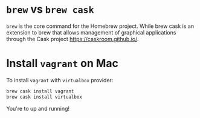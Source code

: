 # `brew` vs `brew cask`
`brew` is the core command for the Homebrew project.
While brew cask is an extension to brew that allows management of graphical applications through the Cask project https://caskroom.github.io/.

# Install `vagrant` on Mac
To install `vagrant` with `virtualbox` provider:

```sh
brew cask install vagrant
brew cask install virtualbox
```

You're to up and running!
